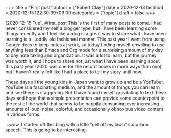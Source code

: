 +++
title = "First post"
author = ["Robert Clay"]
date = 2020-12-13
lastmod = 2020-12-15T22:30:39+09:00
categories = ["topic"]
draft = false
+++

<span class="timestamp-wrapper"><span class="timestamp">[2020-12-15 Tue]</span></span>, #first\_post
This is the first of many posts to come. I had never considered my self a
blogger type, but I have been learning some things recently and I feel like a
blog is a great way to share what I have been learning is a ...oddly
old fashioned manner. This past year I went from using Google docs to keep
notes at work, so today finding myself unwilling to use anything less than
Emacs and Org mode for a surprising amount of my day to day note taking and
organization. It was a lot to learn, but the journey was worth it, and I hope
to share not just what I have been learning about this past year (2020 was
one for the record books in more ways than one), but I haven't really felt
like I had a place to tell my story until now.

These days all the young kids in Japan want to grow up and be a YouTuber.
YouTube is a fascinating medium, and the amount of things you can learn and
see there is staggering. But I have found myself gravitating to text these
days and hope that a simple presentation can provide some counterpoint to the
rest of the world that seems to be happily consuming ever increasing amounts
of loud, noise, colorful, and occasionally obnoxious video content in various
forms.

...wow, I started off this blog with a little "get off my lawn" soap-box
speech. This is going to be interesting.
